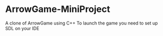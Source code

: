 # ArrowGame-MiniProject
 A clone of ArrowGame using C++
 To launch the game you need to set up SDL on your IDE 
